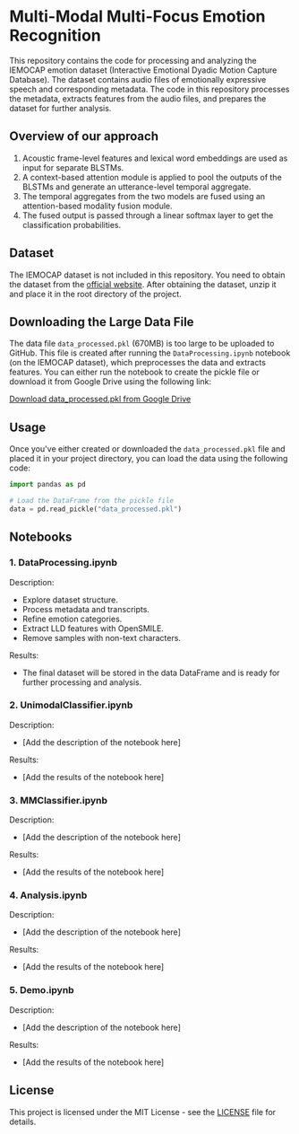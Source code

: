 # Multi-Modal Multi-Focus Emotion Recognition

This repository contains the code for processing and analyzing the IEMOCAP emotion dataset (Interactive Emotional Dyadic Motion Capture Database). The dataset contains audio files of emotionally expressive speech and corresponding metadata. The code in this repository processes the metadata, extracts features from the audio files, and prepares the dataset for further analysis.

## Overview of our approach
1. Acoustic frame-level features and lexical word embeddings are used as input for separate BLSTMs.
2. A context-based attention module is applied to pool the outputs of the BLSTMs and generate an utterance-level temporal aggregate.
3. The temporal aggregates from the two models are fused using an attention-based modality fusion module.
4. The fused output is passed through a linear softmax layer to get the classification probabilities.

## Dataset

The IEMOCAP dataset is not included in this repository. You need to obtain the dataset from the [official website](https://sail.usc.edu/iemocap/). After obtaining the dataset, unzip it and place it in the root directory of the project.

## Downloading the Large Data File

The data file `data_processed.pkl` (670MB) is too large to be uploaded to GitHub. This file is created after running the `DataProcessing.ipynb` notebook (on the IEMOCAP dataset), which preprocesses the data and extracts features. You can either run the notebook to create the pickle file or download it from Google Drive using the following link:

[Download data_processed.pkl from Google Drive](<https://drive.google.com/file/d/18lCvVF1T9yE884QmQtFwlw7E8id9DlBY/view?usp=share_link>)

## Usage

Once you've either created or downloaded the `data_processed.pkl` file and placed it in your project directory, you can load the data using the following code:

```python
import pandas as pd

# Load the DataFrame from the pickle file
data = pd.read_pickle("data_processed.pkl")
```

## Notebooks

### 1. DataProcessing.ipynb

Description:
- Explore dataset structure.
- Process metadata and transcripts.
- Refine emotion categories.
- Extract LLD features with OpenSMILE.
- Remove samples with non-text characters.

Results:
- The final dataset will be stored in the data DataFrame and is ready for further processing and analysis.

### 2. UnimodalClassifier.ipynb

Description:
- [Add the description of the notebook here]

Results:
- [Add the results of the notebook here]

### 3. MMClassifier.ipynb

Description:
- [Add the description of the notebook here]

Results:
- [Add the results of the notebook here]

### 4. Analysis.ipynb

Description:
- [Add the description of the notebook here]

Results:
- [Add the results of the notebook here]

### 5. Demo.ipynb

Description:
- [Add the description of the notebook here]

Results:
- [Add the results of the notebook here]

## License

This project is licensed under the MIT License - see the [LICENSE](LICENSE) file for details.

